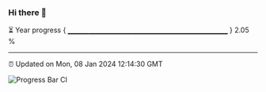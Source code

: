 ### Hi there 👋

⏳ Year progress { ▁▁▁▁▁▁▁▁▁▁▁▁▁▁▁▁▁▁▁▁▁▁▁▁▁▁▁▁▁▁ } 2.05 %

---

⏰ Updated on Mon, 08 Jan 2024 12:14:30 GMT

![Progress Bar CI](https://github.com/Shyam-Makwana/GitHub-Actions-Demo/workflows/Progress%20Bar%20CI/badge.svg)
